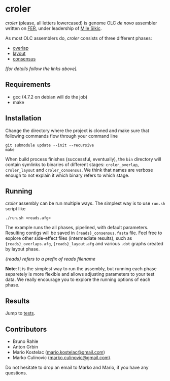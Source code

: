 # croler

*croler* (please, all letters lowercased) is genome OLC *de novo*
assembler written on [FER](http://www.fer.hr), under leadership of [Mile
Sikic](http://complex.zesoi.fer.hr/msikic.html).

As most OLC assemblers do, *croler* consists of three different phases:
- [overlap](pipeline/qpid/README.md)
- [layout](pipeline/brahle_assembly/README.md)
- [consensus](pipeline/msa/README.md)

*[for details follow the links above].*

Requirements
------------
- gcc (4.7.2 on debian will do the job)
- make

Installation
-----------
Change the directory where the project is cloned and make sure that
following commands flow through your command line

    git submodule update --init --recursive
    make

When build process finishes (successful, eventually), the `bin`
directory will contain symlinks to binaries of different stages:
`croler_overlap`, `croler_layout` and `croler_consensus`.
We think that names are verbose enough to not explain it which binary
refers to which stage.

Running
-------
*croler* assembly can be run multiple ways.
The simplest way is to use `run.sh` script like

    ./run.sh <reads.afg>
The example runs the all phases, pipelined, with default parameters.
Resulting contigs will be saved in `{reads}_consensus.fasta` file.
Feel free to explore other side-effect files (intermediate results),
such as `{reads}_overlaps.afg`, `{reads}_layout.afg` and various `.dot`
graphs created by layout phase.

*{reads} refers to a prefix of reads filename*

**Note**: It is the simplest way to run the assembly, but running each
phase separetely is more flexible and allows adjusting parameters to
your test data. We really encourage you to explore the running options
of each phase.

Results
-------
Jump to [tests](tests/README.md).

Contributors
------------
- Bruno Rahle
- Anton Grbin
- Mario Kostelac (mario.kostelac@gmail.com)
- Marko Culinovic (marko.culinovic@gmail.com).

Do not hesitate to drop an email to Marko and Mario, if you have any
questions.
